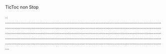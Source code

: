TicToc non Stop

..
...............................................................................................................................................................................................................................................................................................................................................................................................................................................................................................................................................................................................................................................